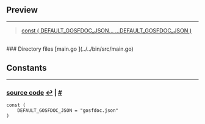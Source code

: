 
## Preview
------

> [const ( DEFAULT_GOSFDOC_JSON... ...DEFAULT_GOSFDOC_JSON )](#f_const___DEFAULT_GOSFDOC_JSON---_---DEFAULT_GOSFDOC_JSON__)<a name="p_const___DEFAULT_GOSFDOC_JSON---_---DEFAULT_GOSFDOC_JSON__"><a/>

<br/>
### Directory files
[main.go ](../../bin/src/main.go)

## Constants
------
### [source code](../../bin/src/main.go#L15-L17) <a name="f_const___DEFAULT_GOSFDOC_JSON---_---DEFAULT_GOSFDOC_JSON__"><a/> [↩](#p_const___DEFAULT_GOSFDOC_JSON---_---DEFAULT_GOSFDOC_JSON__) | [#](#f_const___DEFAULT_GOSFDOC_JSON---_---DEFAULT_GOSFDOC_JSON__)

<pre><code class='go custom'>const (
	DEFAULT_GOSFDOC_JSON = "gosfdoc.json"
)</code></pre>


